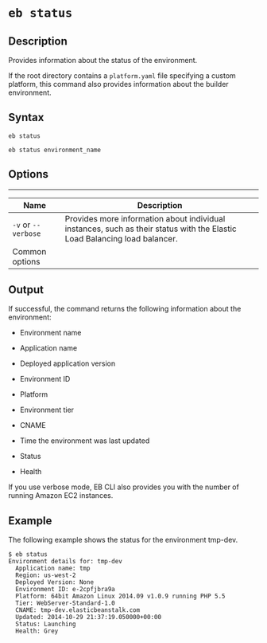 # `eb status`<a name="eb3-status"></a>

## Description<a name="eb3-status-description"></a>

Provides information about the status of the environment\.

If the root directory contains a `platform.yaml` file specifying a custom platform, this command also provides information about the builder environment\.

## Syntax<a name="eb3-status-syntax"></a>

 `eb status` 

 `eb status environment_name` 

## Options<a name="eb3-statusoptions"></a>


****  

|  Name  |  Description  | 
| --- | --- | 
|  `-v` or `--verbose`  |  Provides more information about individual instances, such as their status with the Elastic Load Balancing load balancer\.  | 
|  Common options  |  | 

## Output<a name="eb3-statusoutput"></a>

If successful, the command returns the following information about the environment:

+ Environment name

+ Application name

+ Deployed application version

+ Environment ID

+ Platform

+ Environment tier

+ CNAME

+ Time the environment was last updated

+ Status

+ Health

If you use verbose mode, EB CLI also provides you with the number of running Amazon EC2 instances\.

## Example<a name="eb3-statusexample"></a>

The following example shows the status for the environment tmp\-dev\.

```
$ eb status
Environment details for: tmp-dev
  Application name: tmp
  Region: us-west-2
  Deployed Version: None
  Environment ID: e-2cpfjbra9a
  Platform: 64bit Amazon Linux 2014.09 v1.0.9 running PHP 5.5
  Tier: WebServer-Standard-1.0
  CNAME: tmp-dev.elasticbeanstalk.com
  Updated: 2014-10-29 21:37:19.050000+00:00
  Status: Launching
  Health: Grey
```